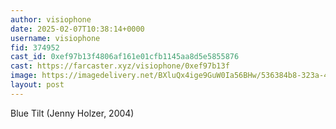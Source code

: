 ```yaml
---
author: visiophone
date: 2025-02-07T10:38:14+0000
username: visiophone
fid: 374952
cast_id: 0xef97b13f4806af161e01cfb1145aa8d5e5855876
cast: https://farcaster.xyz/visiophone/0xef97b13f
image: https://imagedelivery.net/BXluQx4ige9GuW0Ia56BHw/536384b8-323a-4e84-6a31-6bf0f3651b00/original
layout: post
---
```


Blue Tilt (Jenny Holzer, 2004)

<img src='https://imagedelivery.net/BXluQx4ige9GuW0Ia56BHw/536384b8-323a-4e84-6a31-6bf0f3651b00/original' alt='' referrerpolicy='no-referrer'/>
<img src='https://imagedelivery.net/BXluQx4ige9GuW0Ia56BHw/7a42efd6-0ef9-4faf-8fc4-8a70e9752700/original' alt='' referrerpolicy='no-referrer'/>

